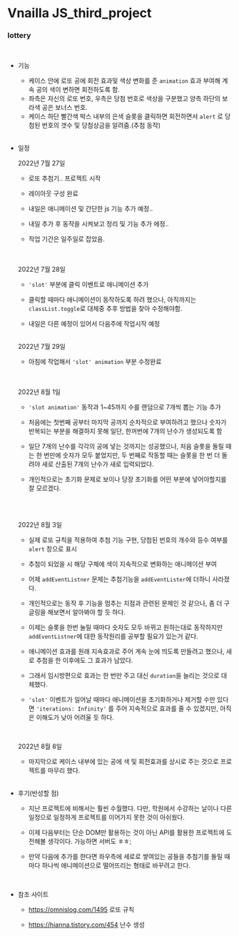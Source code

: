 <h1>Vnailla JS_third_project</h1>

<h3>lottery</h3>

<br>

* 기능

  * 케이스 안에 로또 공에  회전 효과및 색상 변화를 준 `animation` 효과 부여해 계속 공의 색이 변하면 회전하도록 함.
  *  좌측은 자신의 로또 번호, 우측은 당첨 번호로 색상을 구분했고 양측 하단의 보라색 공은 보너스 번호.
  * 케이스 하단 빨간색 박스 내부의 은색 슬롯을 클릭하면 회전하면서 `alert` 로 당첨된 번호의 갯수 및  당첨상금을 알려줌.(추첨 동작)<br><br>

* 일정

  2022년 7월 27일<br>

  * 로또 추첨기.. 프로젝트 시작

  * 레이아웃 구성 완료

  * 내일은 애니메이션 및 간단한 js 기능 추가 예정.. 

  * 내일 추가 후 동작을 시켜보고 정리 및 기능 추가 에정..

  * 작업 기간은 일주일로 잡았음. 

  <br>
  <br>
  2022년 7월 28일<br>

  * `'slot'` 부분에 클릭 이벤트로 애니메이션 추가

  * 클릭할 때마다 애니메이션이 동작하도록 하려 했으나, 아직까지는 `classList.toggle`로 대체중 추후 방법을 찾아 수정해야함.

  * 내일은 다른 예정이 있어서 다음주에 작업시작 예정<br><br>

  2022년 7월 29일<br>

  * 아침에 작업해서 `'slot' animation` 부분 수정완료

  <br>

  <br>

  2022년 8월 1일<br>

  * `'slot animation'` 동작과 1~45까지 수를 랜덤으로 7개씩 뽑는 기능 추가

  * 처음에는 첫번째 공부터 마지막 공까지 순차적으로 부여하려고 했으나 숫자가 반복되는 부분을 해결하지 못해 일단, 한꺼번에 7개의 난수가 생성되도록 함

  * 일단 7개의 난수를 각각의 공에 넣는 것까지는 성공했으나,  처음 슬롯을 돌릴 때는 한 번만에 숫자가 모두 붙었지만, 두 번째로 작동할 때는 슬롯을 한 번 더 돌려야 새로 산출된 7개의 난수가 새로 입력되었다.

  * 개인적으로는 초기화 문제로 보이나 당장 초기화를 어떤 부분에 넣어야할지를 잘 모르겠다.

  <br><br>

  2022년 8월 3일<br>

  * 실제 로또 규칙을 적용하여 추첨 기능 구현, 당첨된 번호의 개수와 등수 여부를 `alert` 창으로 표시

  * 추첨이 되었을 시 해당 구체에 색이 지속적으로 변화하는 애니메이션 부여

  * 어제 `addEventListner` 문제는 추첨기능을 `addEventLister`에 더하니 사라졌다. 

  * 개인적으로는 동작 후 기능을 멈추는 지점과 관련된 문제인 것 같으나, 좀 더 구글링을 해보면서 알아봐야 할 듯 하다. 

  * 이제는 슬롯을 한번 눌릴 때마다 숫자도 모두 바뀌고 원하는대로 동작하지만 `addEventListner`에 대한 동작원리를 공부할 필요가 있는거 같다. 

  * 애니메이션 효과를 원래 지속효과로 주어 계속 눈에 띄도록 만들려고 했으나, 새로 추첨을 한 이후에도 그 효과가 남았다.

  * 그래서 임시방편으로 효과는 한 번만 주고 대신 `duration`을 늘리는 것으로 대체했다. 

  * `'slot'` 이벤트가 일어날 때마다 애니메이션을 초기화하거나 제거할 수만 있다면 `'iterations: Infinity'` 를 주어 지속적으로 효과를 줄 수 있겠지만, 아직은 이해도가 낮아 어려울 듯 하다. <br>

  <br>

  2022년 8월 8일<br>

  * 마지막으로 케이스 내부에 있는 공에 색 및 회전효과를 상시로 주는 것으로 프로젝트를 마무리 했다.<br><br>

* 후기(반성할 점)

  * 지난 프로젝트에 비해서는 훨씬 수월했다. 다만, 학원에서 수강하는 날이나 다른 일정으로 일정하게 프로젝트를 이어가지 못한 것이 아쉬웠다.

  * 이제 다음부터는 단순 DOM만 활용하는 것이 아닌  API를 활용한 프로젝트에 도전해볼 생각이다. 가능하면 서버도 ㅎㅎ;

  * 만약 다음에 추가를 한다면 좌우측에 세로로 쌓여있는 공들을 추첨기를 돌릴 때마다 하나씩 애니메이션으로 떨어뜨리는 형태로 바꾸려고 한다.<br>

  <br>

* 참조 사이트

  * <a href="https://omnislog.com/1495">https://omnislog.com/1495</a> 로또 규칙

  * <a href="https://hianna.tistory.com/454">https://hianna.tistory.com/454</a> 난수 생성

  

  

